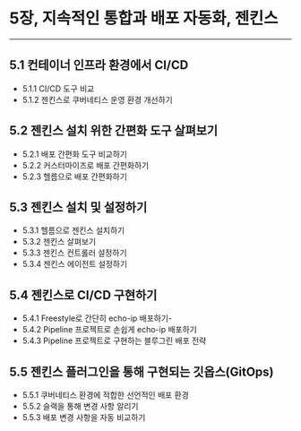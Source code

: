 # 5장, 지속적인 통합과 배포 자동화, 젠킨스
---
## 5.1 컨테이너 인프라 환경에서 CI/CD
- 5.1.1  CI/CD 도구 비교
- 5.1.2 젠킨스로 쿠버네티스 운영 환경 개선하기
## 5.2 젠킨스 설치 위한 간편화 도구 살펴보기
- 5.2.1 배포 간편화 도구 비교하기
- 5.2.2 커스터마이즈로 배포 간편화하기
- 5.2.3 헬름으로 배포 간편화하기
## 5.3 젠킨스 설치 및 설정하기 
- 5.3.1 헬름으로 젠킨스 설치하기
- 5.3.2 젠킨스 살펴보기
- 5.3.3 젠킨스 컨트롤러 설정하기
- 5.3.4 젠킨스 에이전트 설정하기
## 5.4 젠킨스로 CI/CD 구현하기
- 5.4.1 Freestyle로 간단히 echo-ip 배포하기-
- 5.4.2 Pipeline 프로젝트로 손쉽게 echo-ip 배포하기
- 5.4.3 Pipeline 프로젝트로 구현하는 블루그린 배포 전략
## 5.5 젠킨스 플러그인을 통해 구현되는 깃옵스(GitOps)
- 5.5.1 쿠버네티스 환경에 적합한 선언적인 배포 환경
- 5.5.2 슬랙을 통해 변경 사항 알리기
- 5.5.3 배포 변경 사항을 자동 비교하기
